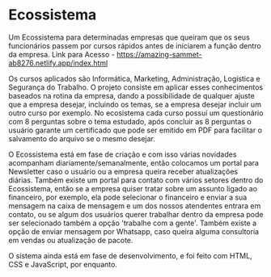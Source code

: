 # Ecossistema
Um Ecossistema para determinadas empresas que queiram que os seus funcionários passem por cursos rápidos antes de iniciarem a função dentro da empresa.
Link para Acesso - https://amazing-sammet-ab8276.netlify.app/index.html

Os cursos aplicados são Informática, Marketing, Administração, Logística e Segurança do Trabalho. O projeto consiste em aplicar esses conhecimentos baseados na rotina da empresa, dando a possibilidade de qualquer ajuste que a empresa desejar, incluindo os temas, se a empresa desejar incluir um outro curso por exemplo. No ecosistema cada curso possuí um questionário com 8 perguntas sobre o tema estudado, após concluir as 8 perguntas o usuário garante um certificado que pode ser emitido em PDF para facilitar o salvamento do arquivo se o mesmo desejar.

O Ecossistema está em fase de criação e com isso várias novidades acompanham diariamente/semanalmente, então colocamos um portal para Newsletter caso o usuário ou a empresa queira receber atualizações diárias. Também existe um portal para contato com vários setores dentro do Ecossistema, então se a empresa quiser tratar sobre um assunto ligado ao financeiro, por exemplo, ela pode selecionar o financeiro e enviar a sua mensagem na caixa de mensagem e um dos nossos atendentes entrara em contato, ou se algum dos usuários querer trabalhar dentro da empresa pode ser selecionado também a opção 'trabalhe com a gente'. Também existe a opção de enviar mensagem por Whatsapp, caso queira alguma consultoria em vendas ou atualização de pacote.

O sistema ainda está em fase de desenvolvimento, e foi feito com HTML, CSS e JavaScript, por enquanto.
